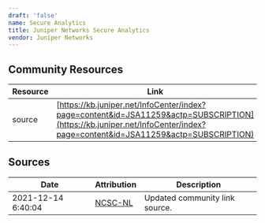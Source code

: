 ```yaml
---
draft: 'false'
name: Secure Analytics
title: Juniper Networks Secure Analytics
vendor: Juniper Networks
---
```



## Community Resources
| Resource | Link |
| --- | --- |
| source | [https://kb.juniper.net/InfoCenter/index?page=content&id=JSA11259&actp=SUBSCRIPTION](https://kb.juniper.net/InfoCenter/index?page=content&id=JSA11259&actp=SUBSCRIPTION) |


## Sources
| Date | Attribution | Description |
| --- | --- | --- |
| 2021-12-14 6:40:04 | [NCSC-NL](https://github.com/NCSC-NL/log4shell/blob/main/software/README.md) | Updated community link source.  |
